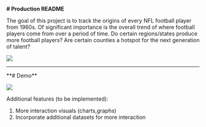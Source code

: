 **# Production README**

The goal of this project is to track the origins of every NFL football player from 1960s. Of significant importance is the overall trend of where football players come from over a period of time. Do certain regions/states produce more football players? Are certain counties a hotspot for the next generation of talent?

![](https://puu.sh/z66kp/e059b74a8b.png)


<hr/>
**# Demo**

![](http://g.recordit.co/USHHw1cZnl.gif)







Additional features (to be implemented):
1) More interaction visuals (charts,graphs)
2) Incorporate additional datasets for more interaction


